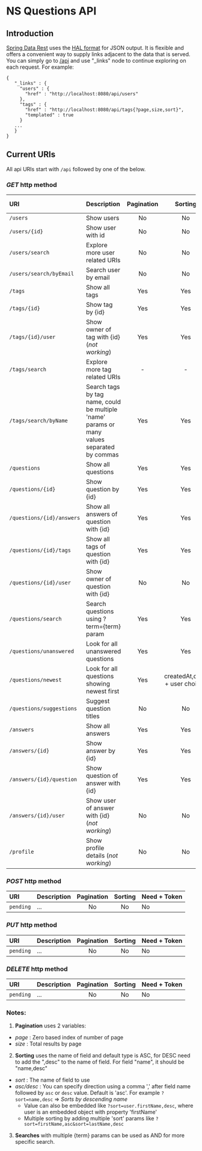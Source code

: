 # NS Questions API

## Introduction
[Spring Data Rest](https://spring.io/guides/gs/accessing-data-rest/) uses the [HAL format](http://stateless.co/hal_specification.html) for JSON output. It is flexible and offers a convenient way to supply links adjacent to the data that is served. You can simply go to [/api](http://localhost:8080/api/) and use "_links" node to continue exploring on each request.
For example:
```
{
   "_links" : {
     "users" : {
       "href" : "http://localhost:8080/api/users"
     },
     "tags" : {
       "href" : "http://localhost:8080/api/tags{?page,size,sort}",
       "templated" : true
     }
   ...
   }
}
```

## Current URIs

All api URIs start with `/api` followed by one of the below.

### _GET_ http method
| URI | Description | Pagination | Sorting | + Params |
|:--- |:----------- |:----------:|:-------:|:------------ |
| `/users` | Show users | No | No | - |
| `/users/{id}` | Show user with id | No | No | `id` |
| `/users/search` | Explore more user related URIs | No | No | `id` |
| `/users/search/byEmail` | Search user by email | No | No | `q`  |
| `/tags` | Show all tags | Yes | Yes | - |
| `/tags/{id}` | Show tag by {id} | Yes | Yes | `id` |
| `/tags/{id}/user` | Show owner of tag with {id} (_not working_)| Yes | Yes | `id` |
| `/tags/search` | Explore more tag related URIs| - | - | - |
| `/tags/search/byName` | Search tags by tag name, could be multiple 'name' params or many values separated by commas | Yes | Yes | `name` |
| `/questions` | Show all questions | Yes | Yes | - |
| `/questions/{id}` | Show question by {id} | Yes | Yes | `id` |
| `/questions/{id}/answers` | Show all answers of question with {id} | Yes | Yes | `id` |
| `/questions/{id}/tags` | Show all tags of question with {id} | Yes | Yes | `id` |
| `/questions/{id}/user` | Show owner of question with {id} | No | No | `id` |
| `/questions/search` | Search questions using ?term={term} param| Yes | Yes | `term` |
| `/questions/unanswered` | Look for all unanswered questions| Yes | Yes | - |
| `/questions/newest` | Look for all questions showing newest first| Yes | createdAt,desc + user choices | - |
| `/questions/suggestions` | Suggest question titles| No | No | `term` |
| `/answers` | Show all answers | Yes | Yes | - |
| `/answers/{id}` | Show answer by {id} | Yes | Yes | `id` |
| `/answers/{id}/question` | Show question of answer with {id} | Yes | Yes | `id` |
| `/answers/{id}/user` | Show user of answer with {id} (_not working_) | No | No | `id` |
| `/profile` | Show profile details (_not working_) | No | No | - |

### _POST_ http method
| URI | Description | Pagination | Sorting | Need + Token |
|:--- |:----------- |:----------:|:-------:|:------------ |
| `pending` | ... | No | No | No |

### _PUT_ http method
| URI | Description | Pagination | Sorting | Need + Token |
|:--- |:----------- |:----------:|:-------:|:------------ |
| `pending` | ... | No | No | No |

### _DELETE_ http method
| URI | Description | Pagination | Sorting | Need + Token |
|:--- |:----------- |:----------:|:-------:|:------------ |
| `pending` | ... | No | No | No |

### Notes:
1. **Pagination** uses 2 variables:
  + _page_ : Zero based index of number of page
  + _size_ : Total results by page
2. **Sorting** uses the name of field and default type is ASC, for DESC need to add the ",desc" to the name of field. For field "name", it should be "name,desc"
  + _sort_ : The name of field to use
  + _asc/desc_ : You can specify direction using a comma ',' after field name followed by `asc` or `desc` value.  Default is 'asc'.  For example `?sort=name,desc` => _Sorts by descending name_
    + Value can also be embedded like `?sort=user.firstName,desc`, where user is an embedded object with property 'firstName'
    + Multiple sorting by adding multiple 'sort' params like `?sort=firstName,asc&sort=lastName,desc`
3. **Searches** with multiple {term} params can be used as AND for more specific search.
